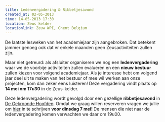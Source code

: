 ```yaml
---
title: Ledenvergadering & Ribbetjesavond
created_at: 02-05-2013
time: 14-05-2013 17:30
location: Zeus kelder
locationlink: Zeuw WPI, Ghent Belgium
---
```


De laatste lesweken van het academiejaar zijn aangebroken. Dat betekent jammer genoeg ook dat er enkele maanden geen Zeusactiviteiten zullen zijn.

Maar niet getreurd: als afsluiter organiseren we nog een **ledenvergadering** waar we de voorbije activiteiten zullen evalueren en een **nieuw bestuur** zullen kiezen voor volgend academiejaar. Als je interesse hebt om volgend jaar deel uit te maken van het bestuur of mee wil werken aan onze projecten, kom dan zeker eens luisteren! Deze vergadering vindt plaats op **14 mei om 17u30** in de Zeus-kelder.

Deze ledenvergadering wordt gevolgd door een gezellige **ribbetjesavond** in [De Gekroonde Hoofden](https://www.degekroondehoofden.be/). Omdat we graag willen reserveren vragen we jullie om [hier](https://docs.google.com/forms/d/1YuXP_PdigD50nuWoMevkrTN-Dz348-wT2rZ4G_FyikM/viewform) in te schrijven **voor dinsdag 7 mei**! De mensen die niet naar de ledenvergadering komen verwachten we daar om 19u00.
